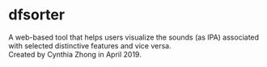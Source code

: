 # dfsorter
A web-based tool that helps users visualize the sounds (as IPA) associated with selected distinctive features and vice versa. <br>
Created by Cynthia Zhong in April 2019.
